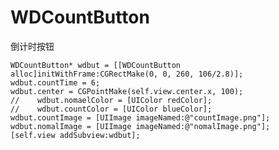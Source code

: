 # WDCountButton

倒计时按钮
  
    WDCountButton* wdbut = [[WDCountButton alloc]initWithFrame:CGRectMake(0, 0, 260, 106/2.8)];
    wdbut.countTime = 6;
    wdbut.center = CGPointMake(self.view.center.x, 100);
    //    wdbut.nomaelColor = [UIColor redColor];
    //    wdbut.countColor = [UIColor blueColor];
    wdbut.countImage = [UIImage imageNamed:@"countImage.png"];
    wdbut.nomalImage = [UIImage imageNamed:@"nomalImage.png"];
    [self.view addSubview:wdbut];
    
